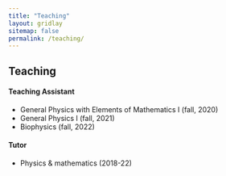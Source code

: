 ```yaml
---
title: "Teaching"
layout: gridlay
sitemap: false
permalink: /teaching/
---
```


## Teaching

#### Teaching Assistant
* General Physics with Elements of Mathematics I (fall, 2020)
* General Physics I (fall, 2021)
* Biophysics (fall, 2022)

#### Tutor
* Physics & mathematics (2018-22)